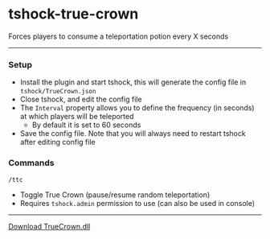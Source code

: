 # tshock-true-crown
 Forces players to consume a teleportation potion every X seconds
 
***

### Setup
* Install the plugin and start tshock, this will generate the config file in `tshock/TrueCrown.json`
* Close tshock, and edit the config file
* The `Interval` property allows you to define the frequency (in seconds) at which players will be teleported
    - By default it is set to 60 seconds
* Save the config file. Note that you will always need to restart tshock after editing config file

### Commands
`/ttc`
* Toggle True Crown (pause/resume random teleportation)
* Requires `tshock.admin` permission to use (can also be used in console)

***

[Download TrueCrown.dll](https://github.com/onusai/tshock-true-crown/raw/main/bin/Debug/net6.0/TrueCrown.dll)
